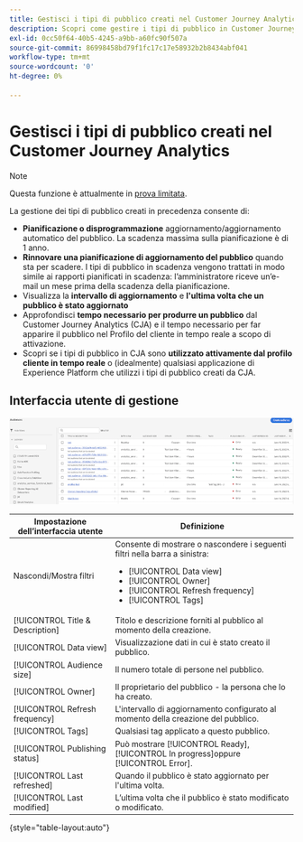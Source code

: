 ```yaml
---
title: Gestisci i tipi di pubblico creati nel Customer Journey Analytics
description: Scopri come gestire i tipi di pubblico in Customer Journey Analytics
exl-id: 0cc50f64-40b5-4245-a9bb-a60fc90f507a
source-git-commit: 86998458bd79f1fc17c17e58932b2b8434abf041
workflow-type: tm+mt
source-wordcount: '0'
ht-degree: 0%

---
```


# Gestisci i tipi di pubblico creati nel Customer Journey Analytics

>[!NOTE]
>
>Questa funzione è attualmente in [prova limitata](/help/release-notes/releases.md).

La gestione dei tipi di pubblico creati in precedenza consente di:

* **Pianificazione o disprogrammazione** aggiornamento/aggiornamento automatico del pubblico. La scadenza massima sulla pianificazione è di 1 anno.
* **Rinnovare una pianificazione di aggiornamento del pubblico** quando sta per scadere. I tipi di pubblico in scadenza vengono trattati in modo simile ai rapporti pianificati in scadenza: l’amministratore riceve un’e-mail un mese prima della scadenza della pianificazione.
* Visualizza la **intervallo di aggiornamento** e **l&#39;ultima volta che un pubblico è stato aggiornato**
* Approfondisci **tempo necessario per produrre un pubblico** dal Customer Journey Analytics (CJA) e il tempo necessario per far apparire il pubblico nel Profilo del cliente in tempo reale a scopo di attivazione.
* Scopri se i tipi di pubblico in CJA sono **utilizzato attivamente dal profilo cliente in tempo reale** o (idealmente) qualsiasi applicazione di Experience Platform che utilizzi i tipi di pubblico creati da CJA.

## Interfaccia utente di gestione

![](assets/manage.png)

| Impostazione dell’interfaccia utente | Definizione |
| --- | --- |
| Nascondi/Mostra filtri | Consente di mostrare o nascondere i seguenti filtri nella barra a sinistra: <ul><li>[!UICONTROL Data view]</li><li>[!UICONTROL Owner]</li><li>[!UICONTROL Refresh frequency]</li><li>[!UICONTROL Tags]</li></ul> |
| [!UICONTROL Title & Description] | Titolo e descrizione forniti al pubblico al momento della creazione. |
| [!UICONTROL Data view] | Visualizzazione dati in cui è stato creato il pubblico. |
| [!UICONTROL Audience size] | Il numero totale di persone nel pubblico. |
| [!UICONTROL Owner] | Il proprietario del pubblico - la persona che lo ha creato. |
| [!UICONTROL Refresh frequency] | L&#39;intervallo di aggiornamento configurato al momento della creazione del pubblico. |
| [!UICONTROL Tags] | Qualsiasi tag applicato a questo pubblico. |
| [!UICONTROL Publishing status] | Può mostrare [!UICONTROL Ready], [!UICONTROL In progress]oppure [!UICONTROL Error]. |
| [!UICONTROL  Last refreshed] | Quando il pubblico è stato aggiornato per l&#39;ultima volta. |
| [!UICONTROL Last modified] | L’ultima volta che il pubblico è stato modificato o modificato. |

{style=&quot;table-layout:auto&quot;}
